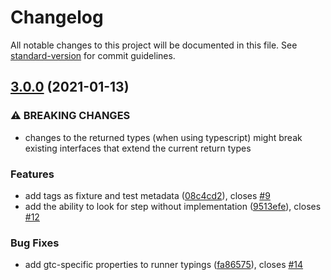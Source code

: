 # Changelog

All notable changes to this project will be documented in this file. See [standard-version](https://github.com/conventional-changelog/standard-version) for commit guidelines.

## [3.0.0](https://github.com/Arthy000/gherkin-testcafe/compare/v2.4.2...v3.0.0) (2021-01-13)


### ⚠ BREAKING CHANGES

* changes to the returned types (when using typescript) might break existing
interfaces that extend the current return types

### Features

* add tags as fixture and test metadata ([08c4cd2](https://github.com/Arthy000/gherkin-testcafe/commit/08c4cd268cfbb508e8b2a151280bbe0c70cc096c)), closes [#9](https://github.com/Arthy000/gherkin-testcafe/issues/9)
* add the ability to look for step without implementation ([9513efe](https://github.com/Arthy000/gherkin-testcafe/commit/9513efe1dd636277a716585ffd7c98c1057e67ad)), closes [#12](https://github.com/Arthy000/gherkin-testcafe/issues/12)


### Bug Fixes

* add gtc-specific properties to runner typings ([fa86575](https://github.com/Arthy000/gherkin-testcafe/commit/fa865758c0c68c4419a46662449b61d420e2bec3)), closes [#14](https://github.com/Arthy000/gherkin-testcafe/issues/14)
